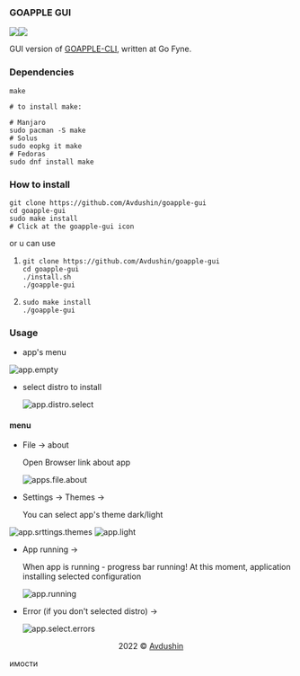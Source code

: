 ### GOAPPLE GUI

![](src/assets/demo/app.dark.png)![](src/assets/demo/app.light.png)

GUI version of [GOAPPLE-CLI](https://github.com/Avdushin/GOAPPLE), written at Go Fyne.

### Dependencies

`make`

```
# to install make:

# Manjaro
sudo pacman -S make
# Solus
sudo eopkg it make
# Fedoras
sudo dnf install make
```



### How to install

```
git clone https://github.com/Avdushin/goapple-gui
cd goapple-gui
sudo make install
# Click at the goapple-gui icon
```

or u can use

1) ```
   git clone https://github.com/Avdushin/goapple-gui
   cd goapple-gui
   ./install.sh
   ./goapple-gui
   ```
   
2) ```
   sudo make install
   ./goapple-gui
   ```

### Usage

 * app's menu

![app.empty](src/assets/demo/app.dark.png)

* select  distro to install

  ![app.distro.select](src/assets/demo/app.distro.select.png)

#### menu

* File -> about

  Open Browser link about app

  ![apps.file.about](src/assets/demo/apps.file.about.png)



* Settings -> Themes ->

  You can select app's theme dark/light

![app.srttings.themes](src/assets/demo/app.srttings.themes.png)  ![app.light](src/assets/demo/app.light.png)

* App running ->

  When app is running - progress bar running! At this moment, application installing selected configuration

  ![app.running](src/assets/demo/app.running.png)

* Error (if you don't selected distro) ->

  ![app.select.errors](src/assets/demo/app.select.errors.png)



<p align="center">2022 © <a href="https://github.com/Avdushin" target="_blank">Avdushin</a></p>имости
